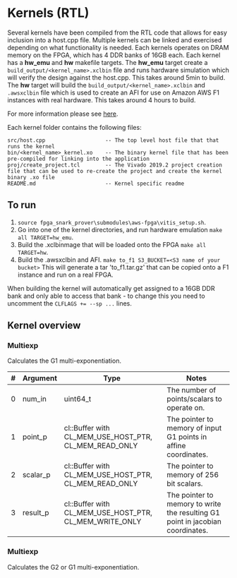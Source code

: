 Kernels (RTL)
======================

Several kernels have been compiled from the RTL code that allows for easy inclusion into a host.cpp file. Multiple kernels can be linked and 
exercised depending on what functionality is needed.
Each kernels operates on DRAM memory on the FPGA, which has 4 DDR banks of 16GB each. 
Each kernel has a **hw_emu** and **hw** makefile targets. 
The **hw_emu** target create a ``build_output/<kernel_name>.xclbin`` file and runs hardware simulation which will verify the design against the host.cpp. This takes around 5min to build.
The **hw** target will build the ``build_output/<kernel_name>.xclbin`` and ``.awsxclbin`` file which is used to create an AFI for use on Amazon AWS F1 instances with real hardware. This takes around 4 hours to build.

For more information please see [here](https://github.com/aws/aws-fpga/tree/master/Vitis).

Each kernel folder contains the following files:

```
src/host.cpp                   -- The top level host file that that runs the kernel
bin/<kernel_name>_kernel.xo    -- The binary kernel file that has been pre-compiled for linking into the application
proj/create_project.tcl        -- The Vivado 2019.2 project creation file that can be used to re-create the project and create the kernel binary .xo file
README.md                      -- Kernel specific readme
```

## To run ##

1. ``source fpga_snark_prover\submodules\aws-fpga\vitis_setup.sh``.
2. Go into one of the kernel directories, and run hardware emulation ``make all TARGET=hw_emu``.
3. Build the .xclbinmage that will be loaded onto the FPGA ``make all TARGET=hw``.
4. Build the .awsxclbin and AFI. ``make to_f1 S3_BUCKET=<S3 name of your bucket>`` This will generate a tar 'to_f1.tar.gz' that can be copied onto a F1 instance and run on a real FPGA.

When building the kernel will automatically get assigned to a 16GB DDR bank and only able to access that bank - to change this you need to uncomment the ``CLFLAGS += --sp ...`` lines.

##  Kernel overview ##
###  Multiexp ###
Calculates the G1 multi-exponentiation. 

| # | Argument | Type | Notes |
| --- | --- | --- | --- |
| 0 | num_in  | uint64_t  | The number of points/scalars to operate on.   |
| 1 | point_p  | cl::Buffer with CL_MEM_USE_HOST_PTR, CL_MEM_READ_ONLY  | The pointer to memory of input G1 points in affine coordinates. |
| 2 | scalar_p  | cl::Buffer with CL_MEM_USE_HOST_PTR, CL_MEM_READ_ONLY  | The pointer to memory of 256 bit scalars. |
| 3 | result_p  | cl::Buffer with CL_MEM_USE_HOST_PTR, CL_MEM_WRITE_ONLY  | The pointer to memory to write the resulting G1 point in jacobian coordinates. |

###  Multiexp
Calculates the G2 or G1 multi-exponentiation. 